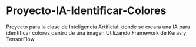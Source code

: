 # Proyecto-IA-Identificar-Colores
Proyecto para la clase de Inteligencia Artificial: donde se creara una IA para identificar colores dentro de una imagen
Utilizando Framework de Keras y TensorFlow
